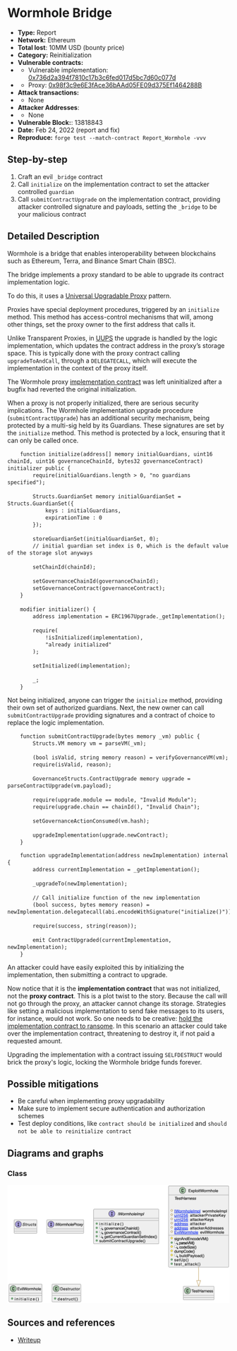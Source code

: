 # Wormhole Bridge
- **Type:** Report
- **Network:** Ethereum 
- **Total lost**: 10MM USD (bounty price)
- **Category:** Reinitialization
- **Vulnerable contracts:**
- - Vulnerable implementation: [0x736d2a394f7810c17b3c6fed017d5bc7d60c077d](https://etherscan.io/address/0x736d2a394f7810c17b3c6fed017d5bc7d60c077d)
- - Proxy: [0x98f3c9e6E3fAce36bAAd05FE09d375Ef1464288B](https://etherscan.io/address/0x98f3c9e6E3fAce36bAAd05FE09d375Ef1464288B)
- **Attack transactions:**
- - None
- **Attacker Addresses**: 
- - None
- **Vulnerable Block:**: 13818843
- **Date:** Feb 24, 2022 (report and fix)
- **Reproduce:** `forge test --match-contract Report_Wormhole -vvv`

## Step-by-step 
1. Craft an evil `_bridge` contract
2. Call `initialize` on the implementation contract to set the attacker controlled `guardian`
3. Call `submitContractUpgrade` on the implementation contract, providing attacker controlled signature and payloads, setting the `_bridge` to be your malicious contract

## Detailed Description

Wormhole is a bridge that enables interoperability between blockchains such as Ethereum, Terra, and Binance Smart Chain (BSC).

The bridge implements a proxy standard to be able to upgrade its contract implementation logic.

To do this, it uses a [Universal Upgradable Proxy](https://docs.openzeppelin.com/contracts/4.x/api/proxy#UUPSUpgradeable) pattern.

Proxies have special deployment procedures, triggered by an `initialize` method. This method has access-control mechanisms that will, among other things, set the proxy owner to the first address that calls it.

Unlike Transparent Proxies, in [UUPS](https://eips.ethereum.org/EIPS/eip-1822) the upgrade is handled by the logic implementation, which updates the contract address in the proxy’s storage space. This is typically done with the proxy contract calling `upgradeToAndCall`, through a `DELEGATECALL`, which will execute the implementation in the context of the proxy itself.

The Wormhole proxy [implementation contract](https://etherscan.io/address/0x736d2a394f7810c17b3c6fed017d5bc7d60c077d#code) was left uninitialized after a bugfix had reverted the original initialization.

When a proxy is not properly initialized, there are serious security implications. The Wormhole implementation upgrade procedure (`submitContractUpgrade`) has an additional security mechanism, being protected by a multi-sig held by its Guardians. These signatures are set by the `initialize` method. This method is protected by a lock, ensuring that it can only be called once.

``` solidity
    function initialize(address[] memory initialGuardians, uint16 chainId, uint16 governanceChainId, bytes32 governanceContract) initializer public {
        require(initialGuardians.length > 0, "no guardians specified");

        Structs.GuardianSet memory initialGuardianSet = Structs.GuardianSet({
            keys : initialGuardians,
            expirationTime : 0
        });

        storeGuardianSet(initialGuardianSet, 0);
        // initial guardian set index is 0, which is the default value of the storage slot anyways

        setChainId(chainId);

        setGovernanceChainId(governanceChainId);
        setGovernanceContract(governanceContract);
    }

    modifier initializer() {
        address implementation = ERC1967Upgrade._getImplementation();

        require(
            !isInitialized(implementation),
            "already initialized"
        );

        setInitialized(implementation);

        _;
    }
```
Not being initialized, anyone can trigger the `initialize` method, providing their own set of authorized guardians.
Next, the new owner can call `submitContractUpgrade` providing signatures and a contract of choice to replace the logic implementation.

``` solidity
    function submitContractUpgrade(bytes memory _vm) public {
        Structs.VM memory vm = parseVM(_vm);

        (bool isValid, string memory reason) = verifyGovernanceVM(vm);
        require(isValid, reason);

        GovernanceStructs.ContractUpgrade memory upgrade = parseContractUpgrade(vm.payload);

        require(upgrade.module == module, "Invalid Module");
        require(upgrade.chain == chainId(), "Invalid Chain");

        setGovernanceActionConsumed(vm.hash);

        upgradeImplementation(upgrade.newContract);
    }
```
``` solidity
    function upgradeImplementation(address newImplementation) internal {
        address currentImplementation = _getImplementation();

        _upgradeTo(newImplementation);

        // Call initialize function of the new implementation
        (bool success, bytes memory reason) = newImplementation.delegatecall(abi.encodeWithSignature("initialize()"));

        require(success, string(reason));

        emit ContractUpgraded(currentImplementation, newImplementation);
    }
```

An attacker could have easily exploited this by initializing the implementation, then submitting a contract to upgrade.

Now notice that it is the **implementation contract** that was not initialized, not the **proxy contract**. This is a plot twist to the story. Because the call will not go through the proxy, an attacker cannot change its storage. Strategies like setting a malicious implementation to send fake messages to its users, for instance, would not work. So one needs to be creative: [hold the implementation contract to ransome](https://portswigger.net/daily-swig/blockchain-bridge-wormhole-pays-record-10m-bug-bounty-reward). In this scenario an attacker could take over the implementation contract, threatening to destroy it, if not paid a requested amount.

Upgrading the implementation with a contract issuing `SELFDESTRUCT` would brick the proxy's logic, locking the Wormhole bridge funds forever.

## Possible mitigations
- Be careful when implementing proxy upgradability
- Make sure to implement secure authentication and authorization schemes
- Test deploy conditions, like `contract should be initialized` and `should not be able to reinitialize contract`

## Diagrams and graphs

### Class

![class](wormhole.png)

## Sources and references
- [Writeup](https://medium.com/immunefi/wormhole-uninitialized-proxy-bugfix-review-90250c41a43a)


